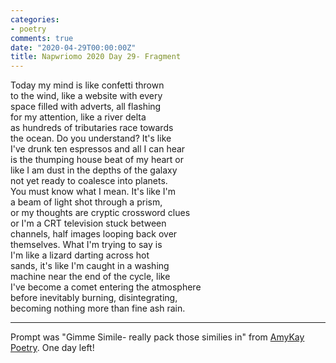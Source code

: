 ```yaml
---
categories:
- poetry
comments: true
date: "2020-04-29T00:00:00Z"
title: Napwriomo 2020 Day 29- Fragment
---
```

  
Today my mind is like confetti thrown  
to the wind, like a website with every  
space filled with adverts, all flashing  
for my attention, like a river delta  
as hundreds of tributaries race towards  
the ocean. Do you understand? It's like  
I've drunk ten espressos and all I can hear  
is the thumping house beat of my heart or  
like I am dust in the depths of the galaxy  
not yet ready to coalesce into planets.  
You must know what I mean. It's like I'm  
a beam of light shot through a prism,  
or my thoughts are cryptic crossword clues  
or I'm a CRT television stuck between  
channels, half images looping back over  
themselves. What I'm trying to say is  
I'm like a lizard darting across hot  
sands, it's like I'm caught in a washing  
machine near the end of the cycle, like  
I've become a comet entering the atmosphere  
before inevitably burning, disintegrating,  
becoming nothing more than fine ash rain.  

***  

Prompt was "Gimme Simile- really pack those similies in" from <a href="https://www.instagram.com/amykaypoetry/">AmyKay Poetry</a>. One day left!  
